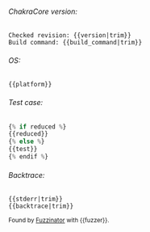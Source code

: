 ###### ChakraCore version:

```
Checked revision: {{version|trim}}
Build command: {{build_command|trim}}
```

###### OS:

```
{{platform}}
```

###### Test case:

```javascript
{% if reduced %}
{{reduced}}
{% else %}
{{test}}
{% endif %}
```

###### Backtrace:

```text
{{stderr|trim}}
{{backtrace|trim}}
```

<sup>Found by [Fuzzinator](http://fuzzinator.readthedocs.io/) with {{fuzzer}}. </sup>
